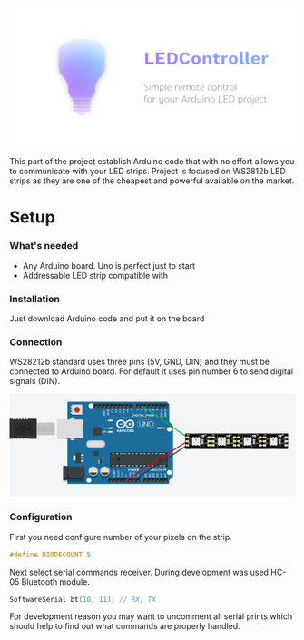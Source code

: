 ![Project logo](led_controller_logo.png)

This part of the project establish Arduino code that with no effort allows you to communicate with your LED strips. Project is focused on WS2812b LED strips as they are one of the cheapest and powerful available on the market.

# Setup

### What's needed
* Any Arduino board. Uno is perfect just to start
* Addressable LED strip compatible with 

### Installation
Just download Arduino code and put it on the board

### Connection
WS28212b standard uses three pins (5V, GND, DIN) and they must be connected to Arduino board. For default it uses pin number 6 to send digital signals (DIN).

![Connection illustration](connection_illustration.png)

### Configuration
First you need configure number of your pixels on the strip.
```cpp
#define DIODECOUNT 5
```
Next select serial commands receiver. During development was used HC-05 Bluetooth module.
```cpp
SoftwareSerial bt(10, 11); // RX, TX
```
For development reason you may want to uncomment all serial prints which should help to find out what commands are properly handled.
